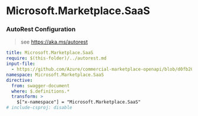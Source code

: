 # Microsoft.Marketplace.SaaS

### AutoRest Configuration
> see https://aka.ms/autorest

``` yaml
title: Microsoft.Marketplace.SaaS
require: $(this-folder)/../autorest.md
input-file:
  - https://github.com/Azure/commercial-marketplace-openapi/blob/d0fb20989ff75c2fe3862acada93ba71855c14e7/Microsoft.Marketplace.SaaS/2018-08-31/saasapi.v2.json
namespace: Microsoft.Marketplace.SaaS
directive:
  from: swagger-document
  where: $.definitions.*
  transform: >
    $["x-namespace"] = "Microsoft.Marketplace.SaaS"
# include-csproj: disable
```